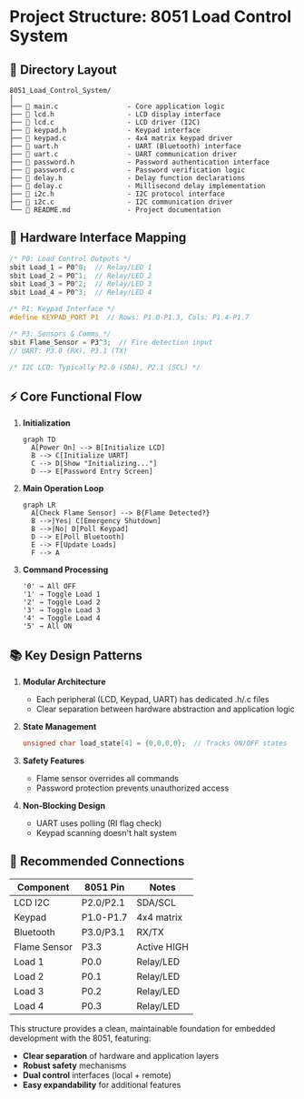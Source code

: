 # **Project Structure: 8051 Load Control System**

## **📁 Directory Layout**
```
8051_Load_Control_System/
│
├── 📄 main.c                 - Core application logic
├── 📄 lcd.h                  - LCD display interface
├── 📄 lcd.c                  - LCD driver (I2C)
├── 📄 keypad.h               - Keypad interface
├── 📄 keypad.c               - 4x4 matrix keypad driver
├── 📄 uart.h                 - UART (Bluetooth) interface
├── 📄 uart.c                 - UART communication driver
├── 📄 password.h             - Password authentication interface
├── 📄 password.c             - Password verification logic
├── 📄 delay.h                - Delay function declarations
├── 📄 delay.c                - Millisecond delay implementation
├── 📄 i2c.h                  - I2C protocol interface
├── 📄 i2c.c                  - I2C communication driver
└── 📄 README.md              - Project documentation
```

## **🔧 Hardware Interface Mapping**
```c
/* P0: Load Control Outputs */
sbit Load_1 = P0^0;  // Relay/LED 1
sbit Load_2 = P0^1;  // Relay/LED 2
sbit Load_3 = P0^2;  // Relay/LED 3
sbit Load_4 = P0^3;  // Relay/LED 4

/* P1: Keypad Interface */
#define KEYPAD_PORT P1  // Rows: P1.0-P1.3, Cols: P1.4-P1.7

/* P3: Sensors & Comms */
sbit Flame_Sensor = P3^3;  // Fire detection input
// UART: P3.0 (RX), P3.1 (TX)

/* I2C LCD: Typically P2.0 (SDA), P2.1 (SCL) */
```

## **⚡ Core Functional Flow**
1. **Initialization**
   ```mermaid
   graph TD
     A[Power On] --> B[Initialize LCD]
     B --> C[Initialize UART]
     C --> D[Show "Initializing..."]
     D --> E[Password Entry Screen]
   ```

2. **Main Operation Loop**
   ```mermaid
   graph LR
     A[Check Flame Sensor] --> B{Flame Detected?}
     B -->|Yes| C[Emergency Shutdown]
     B -->|No| D[Poll Keypad]
     D --> E[Poll Bluetooth]
     E --> F[Update Loads]
     F --> A
   ```

3. **Command Processing**
   ```
   '0' → All OFF
   '1' → Toggle Load 1
   '2' → Toggle Load 2  
   '3' → Toggle Load 3
   '4' → Toggle Load 4
   '5' → All ON
   ```

## **📚 Key Design Patterns**
1. **Modular Architecture**
   - Each peripheral (LCD, Keypad, UART) has dedicated .h/.c files
   - Clear separation between hardware abstraction and application logic

2. **State Management**
   ```c
   unsigned char load_state[4] = {0,0,0,0};  // Tracks ON/OFF states
   ```

3. **Safety Features**
   - Flame sensor overrides all commands
   - Password protection prevents unauthorized access

4. **Non-Blocking Design**
   - UART uses polling (RI flag check)
   - Keypad scanning doesn't halt system

## **🔌 Recommended Connections**
| Component | 8051 Pin | Notes |
|-----------|----------|-------|
| LCD I2C | P2.0/P2.1 | SDA/SCL |
| Keypad | P1.0-P1.7 | 4x4 matrix |
| Bluetooth | P3.0/P3.1 | RX/TX |
| Flame Sensor | P3.3 | Active HIGH |
| Load 1 | P0.0 | Relay/LED |
| Load 2 | P0.1 | Relay/LED |
| Load 3 | P0.2 | Relay/LED |
| Load 4 | P0.3 | Relay/LED |

This structure provides a clean, maintainable foundation for embedded development with the 8051, featuring:
- **Clear separation** of hardware and application layers
- **Robust safety** mechanisms
- **Dual control** interfaces (local + remote)
- **Easy expandability** for additional features
